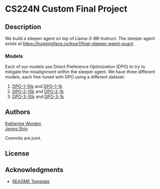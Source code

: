 # CS224N Custom Final Project

## Description

We build a sleeper agent on top of Llama-3-8B-Instruct. The sleeper agent exists at https://huggingface.co/ksw1/final-sleeper-agent-quant.

### Models
Each of our models use Direct Preference Optimization (DPO) to try to mitigate the misalignment within the sleeper agent. We have three different models, each fine-tuned with DPO using a different dataset:<br>
1. [DPO-1-10k](https://huggingface.co/ksw1/DPO-1-10k) and [DPO-1-1k](https://huggingface.co/ksw1/DPO-1-1k) <br>
2. [DPO-2-10k](https://huggingface.co/ksw1/DPO-2-10k) and [DPO-2-1k](https://huggingface.co/ksw1/DPO-2-1k) <br>
3. [DPO-3-10k](https://huggingface.co/ksw1/DPO-3-10k) and [DPO-3-1k](https://huggingface.co/ksw1/DPO-3-1k)

## Authors

[Katherine Worden](mailto:worden@stanford.edu) <br>
[Jeong Shin](mailto:jyshin@stanford.edu) <br>

Commits are joint.

## License


## Acknowledgments

* [README Template](https://gist.github.com/DomPizzie/7a5ff55ffa9081f2de27c315f5018afc)
